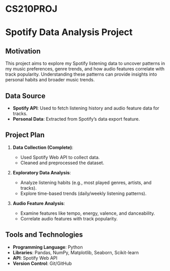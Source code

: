 # CS210PROJ
# Spotify Data Analysis Project

## Motivation
This project aims to explore my Spotify listening data to uncover patterns in my music preferences, genre trends, and how audio features correlate with track popularity. Understanding these patterns can provide insights into personal habits and broader music trends.

## Data Source
- **Spotify API**: Used to fetch listening history and audio feature data for tracks.
- **Personal Data**: Extracted from Spotify’s data export feature.

## Project Plan
1. **Data Collection (Complete)**:
   - Used Spotify Web API to collect data.
   - Cleaned and preprocessed the dataset.

2. **Exploratory Data Analysis**:
   - Analyze listening habits (e.g., most played genres, artists, and tracks).
   - Explore time-based trends (daily/weekly listening patterns).

3. **Audio Feature Analysis**:
   - Examine features like tempo, energy, valence, and danceability.
   - Correlate audio features with track popularity.


 ## Tools and Technologies
- **Programming Language**: Python
- **Libraries**: Pandas, NumPy, Matplotlib, Seaborn, Scikit-learn
- **API**: Spotify Web API
- **Version Control**: Git/GitHub      
